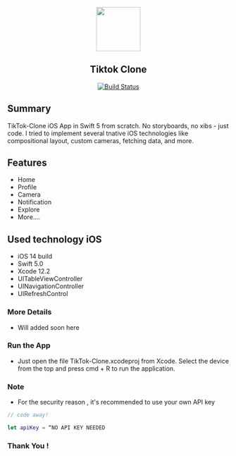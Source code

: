 <p align = "center"> 
<img src="TikTok-Clone/Assets.xcassets/bit/tiktokIcon.png"  width ="100" height="100" >
</p>
<div align="center">
 <h2> Tiktok Clone  </h2>
</div>
<p align = "center"> 
<a href="https://github.com/amitbiswas1992/githubexplorer"><img src="https://travis-ci.com/slatedocs/slate.svg?branch=master" alt="Build Status"></a>
</p>

 
## Summary
 
 TikTok-Clone iOS App in Swift 5 from scratch. No storyboards, no xibs - just code. I tried to implement several tnative iOS technologies like compositional layout, custom cameras, fetching data, and more.
            


## Features
 
* Home 
* Profile 
* Camera 
* Notification
* Explore 
* More....


## Used technology iOS

* iOS 14 build 
* Swift 5.0
* Xcode 12.2
* UITableViewController 
* UINavigationController
* UIRefreshControl


### More Details 
   
   - Will added soon here      


### Run the App 
    
- Just open the file  TikTok-Clone.xcodeproj  from Xcode. Select the device from the top and press cmd + R to run the application.

### Note 

- For the security reason , it's recommended to use your own  API key 

```swift
// code away!

let apiKey = “NO API KEY NEEDED
```

###  Thank You !  
